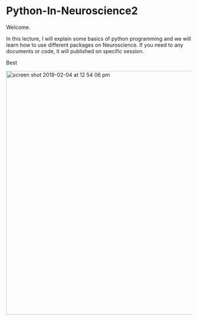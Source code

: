 # Python-In-Neuroscience2

Welcome.

In this lecture, I will explain some basics of python programming and we will learn how to use different packages on Neuroscience. 
If you need to any documents or code, it will published on specific session.

Best

<img width="661" alt="screen shot 2019-02-04 at 12 54 06 pm" src="https://user-images.githubusercontent.com/46302888/52199668-023b3080-287c-11e9-92c1-b1a01e49e47f.png">

